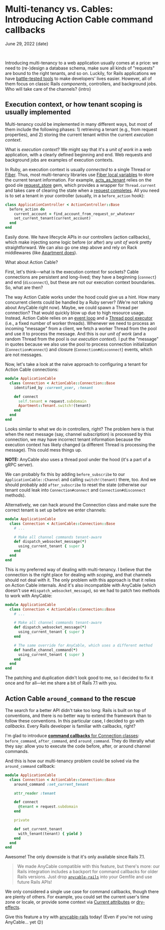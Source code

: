 # Multi-tenancy vs. Cables:<br>Introducing Action Cable command callbacks

June 29, 2022
{date}

<br/>

Introducing multi-tenancy to a web application usually comes at a price: we need to (re-)design a database schema, make sure all kinds of "requests" are bound to the right tenants, and so on. Luckily, for Rails applications we have [battle-tested tools][ruby-toolbox-multitenancy] to make developers' lives easier. However, all of them focus on classic Rails _components_, controllers, and background jobs. Who will take care of the channels?
{intro}

<div class="divider"></div>

## Execution context, or how tenant scoping is usually implemented

Multi-tenancy could be implemented in many different ways, but most of them include the following phases: 1) retrieving a tenant (e.g., from request properties), and 2) storing the current tenant within the current _execution context_.

What is _execution context_? We might say that it's a _unit of work_ in a web application, with a clearly defined beginning and end. Web requests and background jobs are examples of execution contexts.

In Ruby, an execution context is usually _connected_ to a single Thread or [Fiber][]. Thus, most multi-tenancy libraries use [Fiber local variables][fiber-locals] to store the current tenant information. For example, [acts_as_tenant][] relies on the good ole [request_store][] gem, which provides a wrapper for `Thread.current` and takes care of clearing the state when a [request completes](https://github.com/steveklabnik/request_store/blob/f79bd375e88f434428b876dbb5c8a51b569712aa/lib/request_store/middleware.rb#L29-L33). All you need is to set a tenant in your controller (usually, in a `before_action` hook):

```ruby
class ApplicationController < ActionController::Base
  before_action do
    current_account = find_account_from_request_or_whatever
    set_current_tenant(current_account)
  end
end
```

Easily done. We have lifecycle APIs in our controllers (action callbacks), which make injecting some logic before (or after) any _unit of work_ pretty straightforward. We can also go one step above and rely on Rack middlewares (like [Apartment does](https://github.com/influitive/apartment/blob/f266f73e58835f94e4ec7c16f28443fe5eada1ac/lib/apartment/elevators/generic.rb#L15)).

What about Action Cable?

First, let's think—what is the execution context for sockets? Cable connections are persistent and long-lived; they have a beginning (`connect`) and end (`disconnect`), but these are not our execution context boundaries. So, what are then?

The way Action Cable works under the hood could give us a hint. How many concurrent clients could be handled by a Ruby server? (We're not talking about AnyCable right now). Maybe, we could spawn a Thread per connection? That would quickly blow up due to high resource usage. Instead, Action Cable relies on an [event loop][ac-event-loop] and a [Thread pool executor][ac-thread-pool] (i.e., a fixed number of worker threads). Whenever we need to process an incoming "message" from a client, we fetch a worker Thread from the pool and use it to process the message. And this is our _unit of work_ (and a random Thread from the pool is our _execution context_). I put the "message" in quotes because we also use the pool to process connection initialization (`Connection#connect`) and closure (`Connection#disconnect`) events, which are not messages.

Now, let's take a look at the naive approach to configuring a tenant for Action Cable connections:

```ruby
module ApplicationCable
  class Connection < ActionCable::Connection::Base
    identified_by :current_user, :tenant

    def connect
      self.tenant = request.subdomain
      Apartment::Tenant.switch!(tenant)
    end
  end
end
```

Looks similar to what we do in controllers, right? The problem here is that when the next message (say, channel subscription) is processed by this connection, we may have incorrect tenant information because the execution context has likely changed (a different Thread is processing the message). This could mess things up.

**NOTE:** AnyCable also uses a thread pool under the hood (it's a part of a gRPC server).

We can probably fix this by adding `before_subscribe` to our `ApplicationCable::Channel` and calling `switch!(tenant)` there, too. And we should probably add `after_subscribe` to reset the state (otherwise our tenant could leak into `Connection#connect` and `Connection#disconnect` methods).

Alternatively, we can hack around the Connection class and make sure the correct tenant is set up before we enter channels:

```ruby
module ApplicationCable
  class Connection < ActionCable::Connection::Base
    # ...

    # Make all channel commands tenant-aware
    def dispatch_websocket_message(*)
      using_current_tenant { super }
    end
  end
end
```

This is my preferred way of dealing with multi-tenancy. I believe that the connection is the right place for dealing with _scoping_, and that channels should not deal with it. The only problem with this approach is that it relies on Action Cable internals. And it's also incompatible with AnyCable (which doesn't use `#dispatch_websocket_message`), so we had to patch two methods to work with AnyCable:

```ruby
module ApplicationCable
  class Connection < ActionCable::Connection::Base
    # ...

    # Make all channel commands tenant-aware
    def dispatch_websocket_message(*)
      using_current_tenant { super }
    end

    # The same override for AnyCable, which uses a different method
    def handle_channel_command(*)
      using_current_tenant { super }
    end
  end
end
```

The patching and duplication didn't look good to me, so I decided to fix it once and for all—let me share a bit of Rails 7.1 with you.

## Action Cable `around_command` to the rescue

The search for a better API didn't take too long: Rails is built on top of conventions, and there is no better way to extend the framework than to follow these conventions. In this particular case, I decided to go with _callbacks_. Every Rails developer is familiar with callbacks, right?

I'm glad to introduce [**command callbacks** for Connection classes][rails-pr]: `before_command`, `after_command`, and `around_command`. They do literally what they say: allow you to execute the code before, after, or around channel commands.

And this is how our multi-tenancy problem could be solved via the `around_command` callback:

```ruby
module ApplicationCable
  class Connection < ActionCable::Connection::Base
    around_command :set_current_tenant

    attr_reader :tenant

    def connect
      @tenant = request.subdomain
    end

    private

    def set_current_tenant
      with_tenant(tenant) { yield }
    end
  end
end
```

Awesome! The only downside is that it's only available since Rails 7.1.

> We made AnyCable compatible with this feature, but there's more: our Rails integration includes a backport for command callbacks for older Rails versions. Just drop [`anycable-rails`][anycable-rails] into your Gemfile and use future Rails APIs!

<div class="divider"></div>

We only considered a single use case for command callbacks, though there are plenty of others. For example, you could set the current user's time zone or locale, or provide some context via [Current attributes][current] or [dry-effects][].

Give this feature a try with [anycable-rails][] today! (Even if you're not using AnyCable... yet 😉)

[ruby-toolbox-multitenancy]: https://www.ruby-toolbox.com/categories/Multitenancy
[rails-pr]: https://github.com/rails/rails/pull/44696
[current]: https://edgeapi.rubyonrails.org/classes/ActiveSupport/CurrentAttributes.html
[dry-effects]: https://dry-rb.org/gems/dry-effects/
[anycable-rails]: https://github.com/anycable/anycable-rails
[Fiber]: https://rubyapi.org/3.1/o/fiber
[fiber-locals]: https://rubyapi.org/3.1/o/thread#method-i-5B-5D
[request_store]: https://github.com/steveklabnik/request_store
[acts_as_tenant]: https://github.com/ErwinM/acts_as_tenant
[ac-event-loop]: https://github.com/rails/rails/blob/1003e974ed9cdae6a057a1857374bceb09b34a7b/actioncable/lib/action_cable/connection/stream_event_loop.rb#L7
[ac-thread-pool]: https://github.com/rails/rails/blob/1003e974ed9cdae6a057a1857374bceb09b34a7b/actioncable/lib/action_cable/server/worker.rb#L10
